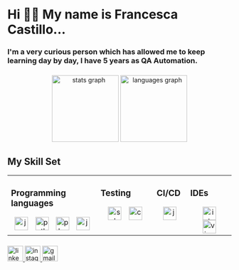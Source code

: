 <h1 align="left">Hi 🙋‍♀️ My name is Francesca  Castillo...</h1>

<h3 align="left"> I'm a very curious person which has allowed me to keep learning day by day, I have 5 years as QA Automation. </h3>

###

<div align="center">
  <img src="https://github-readme-stats.vercel.app/api?username=FranceCastillo&hide_title=false&hide_rank=false&show_icons=true&include_all_commits=true&count_private=true&disable_animations=false&theme=dracula&locale=en&hide_border=false" height="150" alt="stats graph"  />
  <img src="https://github-readme-stats.vercel.app/api/top-langs?username=FranceCastillo&locale=en&hide_title=false&layout=compact&card_width=320&langs_count=12&theme=dracula&hide_border=false" height="150" alt="languages graph"  />
</div>

###

<h2 align="left"> My Skill Set </h2>
<table align="center">
  <tr>
    <td valign="top" width="40%">
      <h3>Programming languages</h3>
      <div style="text-align: center;">  
        <img src="https://cdn.jsdelivr.net/gh/devicons/devicon/icons/java/java-original.svg" height="30" alt="java logo" style="margin: 0 6px;" />
        <img src="https://cdn.jsdelivr.net/gh/devicons/devicon/icons/python/python-original.svg" height="30" alt="python logo" style="margin: 0 6px;" />
        <img src="https://cdn.jsdelivr.net/gh/devicons/devicon/icons/php/php-original.svg" height="30" alt="php logo" style="margin: 0 6px;" />
        <img src="https://cdn.jsdelivr.net/gh/devicons/devicon/icons/javascript/javascript-original.svg" height="30" alt="javascript logo" style="margin: 0 6px;" />
      </div>
    </td>
    
  <td valign="top" width="25%">
      <h3>Testing</h3>
      <div style="text-align: center;"> 
        <img src="https://cdn.jsdelivr.net/gh/devicons/devicon/icons/selenium/selenium-original.svg" height="30" alt="selenium logo" style="margin: 0 6px;" />
        <img src="https://cdn.jsdelivr.net/gh/devicons/devicon/icons/cucumber/cucumber-plain.svg" height="30" alt="cucumber logo" style="margin: 0 6px;" />
      </div>
    </td>
    
  
  <td valign="top" width="15%">
      <h3>CI/CD</h3>
      <div style="text-align: center;">  
        <img src="https://cdn.jsdelivr.net/gh/devicons/devicon/icons/jenkins/jenkins-original.svg" height="30" alt="jenkins logo" />
      </div>
    </td>
    

  <td valign="top" width="20%">
      <h3>IDEs</h3>
      <div style="text-align: center;"> 
        <img src="https://cdn.jsdelivr.net/gh/devicons/devicon/icons/intellij/intellij-original.svg" height="30" alt="intellij idea logo" style="margin: 0 6px;" />
        <img src="https://cdn.jsdelivr.net/gh/devicons/devicon/icons/visualstudio/visualstudio-plain.svg" height="30" alt="visual studio logo" style="margin: 0 6px;" />
      </div>
    </td>
  </tr>
</table>
  
###

<div align="left">
  <a href="https://www.linkedin.com/in/francesca-castillo/" target="_blank">
    <img src="https://img.shields.io/static/v1?message=LinkedIn&logo=linkedin&label=&color=0077B5&logoColor=white&labelColor=&style=for-the-badge" height="35" alt="linkedin logo"  />
  </a>
  <a href="https://www.instagram.com/france.blefari/" target="_blank">
    <img src="https://img.shields.io/static/v1?message=Instagram&logo=instagram&label=&color=E4405F&logoColor=white&labelColor=&style=for-the-badge" height="35" alt="instagram logo"  />
  </a>
  <img src="https://img.shields.io/static/v1?message=Gmail&logo=gmail&label=&color=D14836&logoColor=white&labelColor=&style=for-the-badge" height="35" alt="gmail logo"  />
</div>

###
